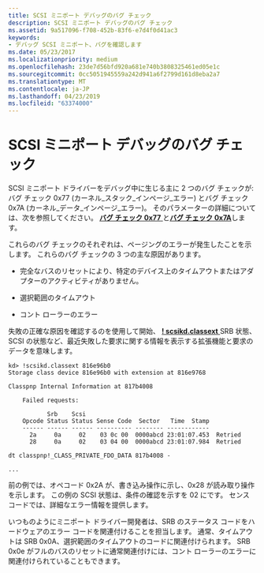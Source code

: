 ```yaml
---
title: SCSI ミニポート デバッグのバグ チェック
description: SCSI ミニポート デバッグのバグ チェック
ms.assetid: 9a517096-f708-452b-83f6-e7d4f0d41ac3
keywords:
- デバッグ SCSI ミニポート、バグを確認します
ms.date: 05/23/2017
ms.localizationpriority: medium
ms.openlocfilehash: 23de7d56bfd920a681e740b3808325461ed05e1c
ms.sourcegitcommit: 0cc5051945559a242d941a6f2799d161d8eba2a7
ms.translationtype: MT
ms.contentlocale: ja-JP
ms.lasthandoff: 04/23/2019
ms.locfileid: "63374000"
---
```

# <a name="bug-checks-for-scsi-miniport-debugging"></a>SCSI ミニポート デバッグのバグ チェック


SCSI ミニポート ドライバーをデバッグ中に生じる主に 2 つのバグ チェックが: バグ チェック 0x77 (カーネル\_スタック\_インページ\_エラー) とバグ チェック 0x7A (カーネル\_データ\_インページ\_エラー)。 そのパラメーターの詳細については、次を参照してください。 [**バグ チェック 0x77** ](bug-check-0x77--kernel-stack-inpage-error.md)と[**バグ チェック 0x7A**](bug-check-0x7a--kernel-data-inpage-error.md)します。

これらのバグ チェックのそれぞれは、ページングのエラーが発生したことを示します。 これらのバグ チェックの 3 つの主な原因があります。

-   完全なバスのリセットにより、特定のデバイス上のタイムアウトまたはアダプターのアクティビティがありません。

-   選択範囲のタイムアウト

-   コント ローラーのエラー

失敗の正確な原因を確認するのを使用して開始、 [ **! scsikd.classext** ](-scsikd-classext.md) SRB 状態、SCSI の状態など、最近失敗した要求に関する情報を表示する拡張機能と要求のデータを意味します。

```dbgcmd
kd> !scsikd.classext 816e96b0
Storage class device 816e96b0 with extension at 816e9768

Classpnp Internal Information at 817b4008

    Failed requests:

           Srb    Scsi
    Opcode Status Status Sense Code  Sector   Time  Stamp
    ------ ------ ------ ---------- -------- ------------
      2a     0a     02    03 0c 00  0000abcd 23:01:07.453  Retried
      28     0a     02    03 04 00  0000abcd 23:01:07.984  Retried

dt classpnp!_CLASS_PRIVATE_FDO_DATA 817b4008 -

...
```

前の例では、オペコード 0x2A が、書き込み操作に示し、0x28 が読み取り操作を示します。 この例の SCSI 状態は、条件の確認を示すを 02 にです。 センス コードでは、詳細なエラー情報を提供します。

いつものようにミニポート ドライバー開発者は、SRB のステータス コードをハードウェアのエラー コードを関連付けることを担当します。 通常、タイムアウトは SRB 0x0A、選択範囲のタイムアウトのコードに関連付けられます。 SRB 0x0e がフルのバスのリセットに通常関連付けには、コント ローラーのエラーに関連付けられていることもできます。

 

 





